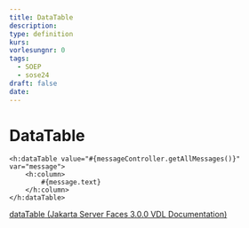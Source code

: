 ```yaml
---
title: DataTable
description: 
type: definition
kurs: 
vorlesungnr: 0
tags:
  - SOEP
  - sose24
draft: false
date:
---
```

# DataTable

```xhtml
<h:dataTable value="#{messageController.getAllMessages()}" var="message">
	<h:column>
		#{message.text}
	</h:column>
</h:dataTable>
```

[dataTable (Jakarta Server Faces 3.0.0 VDL Documentation)](https://redesign--jakartaee.netlify.app/specifications/faces/3.0/vdldoc/html_basic/datatable)
